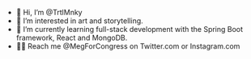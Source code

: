 - 👋 Hi, I’m @TrtlMnky
- 👀 I’m interested in art and storytelling.
- 🌱 I’m currently learning full-stack development with the Spring Boot framework, React and MongoDB.
- ✍🏽 Reach me @MegForCongress on Twitter.com or Instagram.com

<!---
TrtlMnky/TrtlMnky is a ✨ special ✨ repository because its `README.md` (this file) appears on your GitHub profile.
You can click the Preview link to take a look at your changes.
--->
